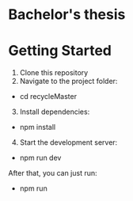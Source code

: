 # Bachelor's thesis


# Getting Started

1. Clone this repository
2. Navigate to the project folder:
  - cd recycleMaster
3. Install dependencies:
  - npm install
4. Start the development server:
  - npm run dev

After that, you can just run:
  - npm run
